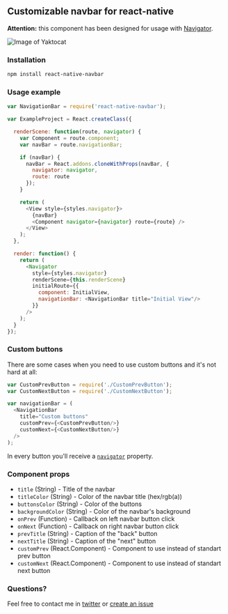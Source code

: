 ## Customizable navbar for react-native
**Attention:** this component has been designed for usage with [Navigator](http://facebook.github.io/react-native/docs/navigator.html#content).

![Image of Yaktocat](http://i59.tinypic.com/1051boj.png)

### Installation
```bash
npm install react-native-navbar
```

### Usage example
```javascript
var NavigationBar = require('react-native-navbar');

var ExampleProject = React.createClass({

  renderScene: function(route, navigator) {
    var Component = route.component;
    var navBar = route.navigationBar;

    if (navBar) {
      navBar = React.addons.cloneWithProps(navBar, {
        navigator: navigator,
        route: route
      });
    }

    return (
      <View style={styles.navigator}>
        {navBar}
        <Component navigator={navigator} route={route} />
      </View>
    );
  },

  render: function() {
    return (
      <Navigator
        style={styles.navigator}
        renderScene={this.renderScene}
        initialRoute={{
          component: InitialView,
          navigationBar: <NavigationBar title="Initial View"/>
        }}
      />
    );
  }
});
```

### Custom buttons
There are some cases when you need to use custom buttons and it's not hard at all:
```javascript
var CustomPrevButton = require('./CustomPrevButton');
var CustomNextButton = require('./CustomNextButton');

var navigationBar = (
  <NavigationBar
    title="Custom buttons"
    customPrev={<CustomPrevButton/>}
    customNext={<CustomNextButton/>}
  />
);
```
In every button you'll receive a [`navigator`](http://facebook.github.io/react-native/docs/navigator.html#navigation-methods) property.

### Component props
- `title` (String) - Title of the navbar
- `titleColor` (String) - Color of the navbar title (hex/rgb(a))
- `buttonsColor` (String) - Color of the buttons
- `backgroundColor` (String) - Color of the navbar's background
- `onPrev` (Function) - Callback on left navbar button click
- `onNext` (Function) - Callback on right navbar button click
- `prevTitle` (String) - Caption of the "back" button
- `nextTitle` (String) - Caption of the "next" button
- `customPrev` (React.Component) - Component to use instead of standart prev button
- `customNext` (React.Component) - Component to use instead of standart next button

### Questions?
Feel free to contact me in [twitter](https://twitter.com/kureevalexey) or [create an issue](https://github.com/Kureev/react-native-navbar/issues/new)
